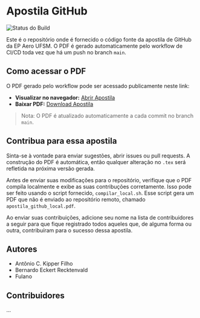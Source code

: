# Apostila GitHub

![Status do Build](https://github.com/ep-aero-ufsm/apostila-github/actions/workflows/latex.yml/badge.svg)

Este é o repositório onde é fornecido o código fonte da apostila de GitHub da EP Aero UFSM. O PDF é gerado automaticamente pelo workflow de CI/CD toda vez que há um push no branch `main`.

## Como acessar o PDF

O PDF gerado pelo workflow pode ser acessado publicamente neste link:

- **Visualizar no navegador:** [Abrir Apostila](https://github.com/ep-aero-ufsm/apostila-github/blob/main/apostila_github.pdf)  
- **Baixar PDF:** [Download Apostila](https://github.com/ep-aero-ufsm/apostila-github/raw/main/apostila_github.pdf) 

> Nota: O PDF é atualizado automaticamente a cada commit no branch `main`.

## Contribua para essa apostila

Sinta-se à vontade para enviar sugestões, abrir issues ou pull requests. A construção do PDF é automática, então qualquer alteração no `.tex` será refletida na próxima versão gerada.

Antes de enviar suas modificações para o repositório, verifique que o PDF compila localmente e exibe as suas contribuções corretamente. Isso pode ser feito usando o script fornecido, `compilar_local.sh`. Esse script gera um PDF que não é enviado ao repositório remoto, chamado `apostila_github_local.pdf`.

Ao enviar suas contribuições, adicione seu nome na lista de contribuidores a seguir para que fique registrado todos aqueles que, de alguma forma ou outra, contribuíram para o sucesso dessa apostila.

## Autores

- Antônio C. Kipper Filho
- Bernardo Eckert Recktenvald
- Fulano

## Contribuidores

...


